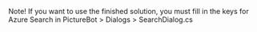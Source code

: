 Note! If you want to use the finished solution, you must fill in the keys for Azure Search in PictureBot > Dialogs > SearchDialog.cs 